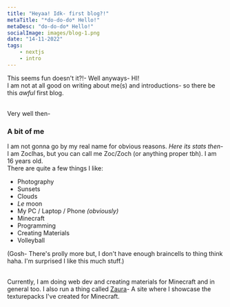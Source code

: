 ```yaml
---
title: "Heyaa! Idk- first blog?!"
metaTitle: "*do-do-do* Hello!"
metaDesc: "do-do-do* Hello!"
socialImage: images/blog-1.png
date: "14-11-2022"
tags:
    - nextjs
    - intro
---
```


This seems fun doesn't it?!- Well anyways- HI! \
I am not at all good on writing about me(s) and introductions- so there be this _awful_ first blog.

\
Very well then-

### A bit of me

I am not gonna go by my real name for obvious reasons. _Here its stats then-_ I am Zoclhas, but you can call me Zoc/Zoch (or anything proper tbh). I am 16 years old. \
There are quite a few things I like:

-   Photography
-   Sunsets
-   Clouds
-   _Le_ moon
-   My PC / Laptop / Phone _(obviously)_
-   Minecraft
-   Programming
-   Creating Materials
-   Volleyball

(Gosh- There's prolly more but, I don't have enough braincells to thing think haha. I'm surprised I like this much stuff.)

\
Currently, I am doing web dev and creating materials for Minecraft and in general too. I also run a thing called [Zaura](https://zaura.net)- A site where I showcase the texturepacks I've created for Minecraft.
